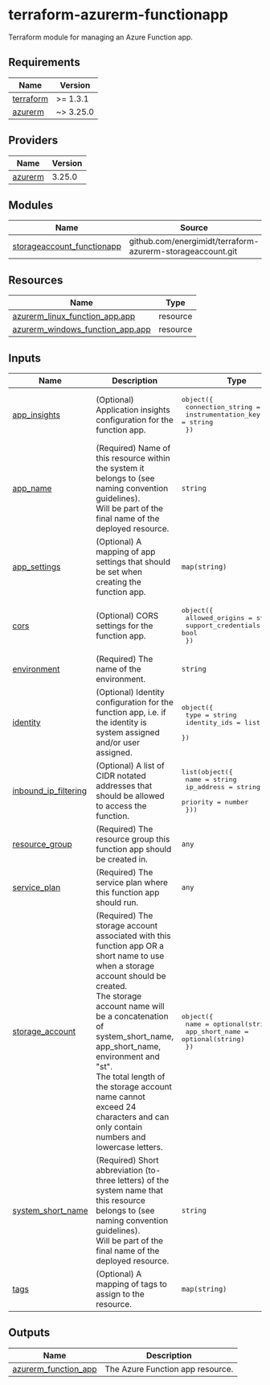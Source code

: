 # terraform-azurerm-functionapp

Terraform module for managing an Azure Function app.

<!-- BEGIN_TF_DOCS -->
## Requirements

| Name | Version |
|------|---------|
| <a name="requirement_terraform"></a> [terraform](#requirement\_terraform) | >= 1.3.1 |
| <a name="requirement_azurerm"></a> [azurerm](#requirement\_azurerm) | ~> 3.25.0 |

## Providers

| Name | Version |
|------|---------|
| <a name="provider_azurerm"></a> [azurerm](#provider\_azurerm) | 3.25.0 |

## Modules

| Name | Source | Version |
|------|--------|---------|
| <a name="module_storageaccount_functionapp"></a> [storageaccount\_functionapp](#module\_storageaccount\_functionapp) | github.com/energimidt/terraform-azurerm-storageaccount.git | v0.0.1 |

## Resources

| Name | Type |
|------|------|
| [azurerm_linux_function_app.app](https://registry.terraform.io/providers/hashicorp/azurerm/latest/docs/resources/linux_function_app) | resource |
| [azurerm_windows_function_app.app](https://registry.terraform.io/providers/hashicorp/azurerm/latest/docs/resources/windows_function_app) | resource |

## Inputs

| Name | Description | Type | Default | Required |
|------|-------------|------|---------|:--------:|
| <a name="input_app_insights"></a> [app\_insights](#input\_app\_insights) | (Optional) Application insights configuration for the function app. | <pre>object({<br>    connection_string   = string<br>    instrumentation_key = string<br>  })</pre> | `null` | no |
| <a name="input_app_name"></a> [app\_name](#input\_app\_name) | (Required) Name of this resource within the system it belongs to (see naming convention guidelines).<br>  Will be part of the final name of the deployed resource. | `string` | n/a | yes |
| <a name="input_app_settings"></a> [app\_settings](#input\_app\_settings) | (Optional) A mapping of app settings that should be set when creating the function app. | `map(string)` | `{}` | no |
| <a name="input_cors"></a> [cors](#input\_cors) | (Optional) CORS settings for the function app. | <pre>object({<br>    allowed_origins     = string<br>    support_credentials = bool<br>  })</pre> | `null` | no |
| <a name="input_environment"></a> [environment](#input\_environment) | (Required) The name of the environment. | `string` | n/a | yes |
| <a name="input_identity"></a> [identity](#input\_identity) | (Optional) Identity configuration for the function app, i.e. if the identity is system assigned and/or user assigned. | <pre>object({<br>    type         = string<br>    identity_ids = list(string)<br>  })</pre> | `null` | no |
| <a name="input_inbound_ip_filtering"></a> [inbound\_ip\_filtering](#input\_inbound\_ip\_filtering) | (Optional) A list of CIDR notated addresses that should be allowed to access the function. | <pre>list(object({<br>    name       = string<br>    ip_address = string<br>    priority   = number<br>  }))</pre> | `[]` | no |
| <a name="input_resource_group"></a> [resource\_group](#input\_resource\_group) | (Required) The resource group this function app should be created in. | `any` | n/a | yes |
| <a name="input_service_plan"></a> [service\_plan](#input\_service\_plan) | (Required) The service plan where this function app should run. | `any` | n/a | yes |
| <a name="input_storage_account"></a> [storage\_account](#input\_storage\_account) | (Required) The storage account associated with this function app OR a short name to use when a storage account should be created.<br>  The storage account name will be a concatenation of system\_short\_name, app\_short\_name, environment and "st".<br>  The total length of the storage account name cannot exceed 24 characters and can only contain numbers and  lowercase letters. | <pre>object({<br>    name           = optional(string)<br>    app_short_name = optional(string)<br>  })</pre> | `{}` | no |
| <a name="input_system_short_name"></a> [system\_short\_name](#input\_system\_short\_name) | (Required) Short abbreviation (to-three letters) of the system name that this resource belongs to (see naming convention guidelines).<br>  Will be part of the final name of the deployed resource. | `string` | n/a | yes |
| <a name="input_tags"></a> [tags](#input\_tags) | (Optional) A mapping of tags to assign to the resource. | `map(string)` | `{}` | no |

## Outputs

| Name | Description |
|------|-------------|
| <a name="output_azurerm_function_app"></a> [azurerm\_function\_app](#output\_azurerm\_function\_app) | The Azure Function app resource. |
<!-- END_TF_DOCS -->